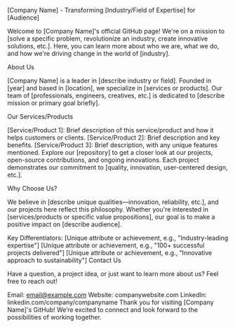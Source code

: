 [Company Name] - Transforming [Industry/Field of Expertise] for [Audience]

Welcome to [Company Name]'s official GitHub page! We're on a mission to [solve a specific problem, revolutionize an industry, create innovative solutions, etc.]. Here, you can learn more about who we are, what we do, and how we're driving change in the world of [industry].

About Us

[Company Name] is a leader in [describe industry or field]. Founded in [year] and based in [location], we specialize in [services or products]. Our team of [professionals, engineers, creatives, etc.] is dedicated to [describe mission or primary goal briefly].

Our Services/Products

[Service/Product 1]: Brief description of this service/product and how it helps customers or clients.
[Service/Product 2]: Brief description and key benefits.
[Service/Product 3]: Brief description, with any unique features mentioned.
Explore our [repository] to get a closer look at our projects, open-source contributions, and ongoing innovations. Each project demonstrates our commitment to [quality, innovation, user-centered design, etc.].

Why Choose Us?

We believe in [describe unique qualities—innovation, reliability, etc.], and our projects here reflect this philosophy. Whether you're interested in [services/products or specific value propositions], our goal is to make a positive impact on [describe audience].

Key Differentiators:
[Unique attribute or achievement, e.g., "Industry-leading expertise"]
[Unique attribute or achievement, e.g., "100+ successful projects delivered"]
[Unique attribute or achievement, e.g., "Innovative approach to sustainability"]
Contact Us

Have a question, a project idea, or just want to learn more about us? Feel free to reach out!

Email: email@example.com
Website: companywebsite.com
LinkedIn: linkedin.com/company/companyname
Thank you for visiting [Company Name]'s GitHub! We’re excited to connect and look forward to the possibilities of working together.
